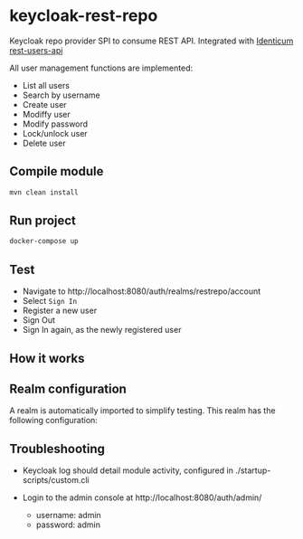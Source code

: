 # keycloak-rest-repo

Keycloak repo provider SPI to consume REST API.
Integrated with [Identicum rest-users-api](https://github.com/Identicum/rest-users-api)

All user management functions are implemented:
- List all users
- Search by username
- Create user
- Modiffy user
- Modify password
- Lock/unlock user
- Delete user

## Compile module
```sh
mvn clean install
```

## Run project
```sh
docker-compose up
```

## Test
- Navigate to http://localhost:8080/auth/realms/restrepo/account
- Select `Sign In`
- Register a new user
- Sign Out
- Sign In again, as the newly registered user

## How it works
<TODO>

## Realm configuration
A realm is automatically imported to simplify testing. This realm has the following configuration:
<TODO>

## Troubleshooting
- Keycloak log should detail module activity, configured in ./startup-scripts/custom.cli

- Login to the admin console at http://localhost:8080/auth/admin/
  - username: admin
  - password: admin
